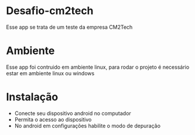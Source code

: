# Desafio-cm2tech
Esse app se trata de um teste da empresa CM2Tech

# Ambiente
Esse app foi contruido em ambiente linux, para rodar o projeto é necessário estar em ambiente linux ou windows

# Instalação
 * Conecte seu dispositivo android no computador
 * Permita o acesso ao dispositivo
 * No android em configurações habilite o modo de depuração
 
 
